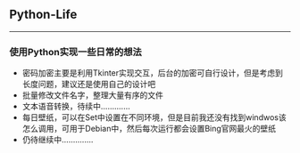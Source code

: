 ## Python-Life

***
### 使用Python实现一些日常的想法
+ 密码加密主要是利用Tkinter实现交互，后台的加密可自行设计，但是考虑到长度问题，建议还是使用自己的设计吧
+ 批量修改文件名字，整理大量有序的文件
+ 文本语音转换，待续中.............
+ 每日壁纸，可以在Set中设置在不同环境，但是目前我还没有找到windwos该怎么调用，可用于Debian中，然后每次运行都会设置Bing官网最火的壁纸
+ 仍待继续中..............